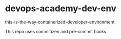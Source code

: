 # devops-academy-dev-env
this-is-the-way-containerized-developer-environment

This repo uses commitizen and pre-commit hooks
